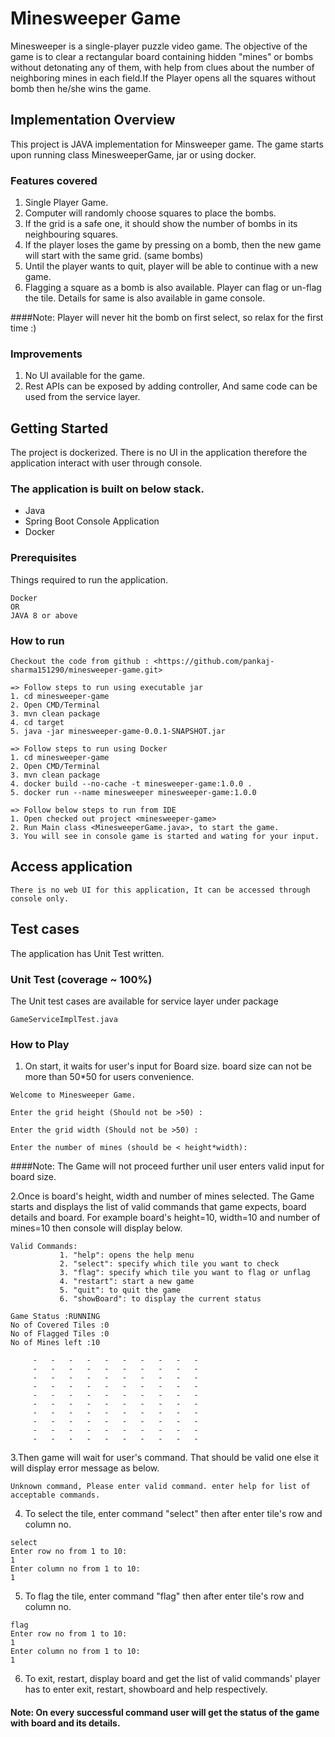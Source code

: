 # Minesweeper Game
Minesweeper is a single-player puzzle video game. The objective of the game is to clear a rectangular board containing hidden "mines" or bombs without detonating any of them, with help from clues about the number of neighboring mines in each field.If the Player opens all the squares without bomb then he/she wins the game.

## Implementation Overview

This project is JAVA implementation for Minsweeper game. The game starts upon running class MinesweeperGame, jar or using docker.

### Features covered
1. Single Player Game.
2. Computer will randomly choose squares to place the bombs.
3. If the grid is a safe one, it should show the number of bombs in its neighbouring squares.
4. If the player loses the game by pressing on a bomb, then the new game will start with the same grid. (same bombs)
5. Until the player wants to quit, player will be able to continue with a new game.
6. Flagging a square as a bomb is also available. Player can flag or un-flag the tile. Details for same is also available in game console.

####Note: Player will never hit the bomb on first select, so relax for the first time :)

### Improvements

1. No UI available for the game.
2. Rest APIs can be exposed by adding controller, And same code can be used from the service layer.

## Getting Started

The project is dockerized.
There is no UI in the application therefore the application interact with user through console.

### The application is built on below stack.

* Java
* Spring Boot Console Application
* Docker


### Prerequisites

Things required to run the application.

```
Docker
OR
JAVA 8 or above
```

### How to run
```
Checkout the code from github : <https://github.com/pankaj-sharma151290/minesweeper-game.git>

=> Follow steps to run using executable jar
1. cd minesweeper-game
2. Open CMD/Terminal
3. mvn clean package
4. cd target
5. java -jar minesweeper-game-0.0.1-SNAPSHOT.jar

=> Follow steps to run using Docker
1. cd minesweeper-game
2. Open CMD/Terminal
3. mvn clean package
4. docker build --no-cache -t minesweeper-game:1.0.0 .
5. docker run --name minesweeper minesweeper-game:1.0.0

=> Follow below steps to run from IDE
1. Open checked out project <minesweeper-game>
2. Run Main class <MinesweeperGame.java>, to start the game.
3. You will see in console game is started and wating for your input.

```
## Access application 

```
There is no web UI for this application, It can be accessed through console only.
```

## Test cases

The application has Unit Test written.

### Unit Test (coverage ~ 100%)
 The Unit test cases are available for service layer under <test> package 
```
GameServiceImplTest.java
```
### How to Play

1. On start, it waits for user's input for Board size. board size can not be more than 50*50 for users convenience.
```
Welcome to Minesweeper Game.

Enter the grid height (Should not be >50) :

Enter the grid width (Should not be >50) : 

Enter the number of mines (should be < height*width): 
```

####Note: The Game will not proceed further unil user enters valid input for board size.

2.Once is board's height, width and number of mines selected. The Game starts and displays the list of valid commands that game expects, board details and board. For example board's height=10, width=10 and number of mines=10 then console will display below. 

```
Valid Commands:
           1. "help": opens the help menu
           2. "select": specify which tile you want to check
           3. "flag": specify which tile you want to flag or unflag
           4. "restart": start a new game
           5. "quit": to quit the game
           6. "showBoard": to display the current status

Game Status :RUNNING
No of Covered Tiles :0
No of Flagged Tiles :0
No of Mines left :10

	 -	 -	 -	 -	 -	 -	 -	 -	 -	 -
	 -	 -	 -	 -	 -	 -	 -	 -	 -	 -
	 -	 -	 -	 -	 -	 -	 -	 -	 -	 -
	 -	 -	 -	 -	 -	 -	 -	 -	 -	 -
	 -	 -	 -	 -	 -	 -	 -	 -	 -	 -
	 -	 -	 -	 -	 -	 -	 -	 -	 -	 -
	 -	 -	 -	 -	 -	 -	 -	 -	 -	 -
	 -	 -	 -	 -	 -	 -	 -	 -	 -	 -
	 -	 -	 -	 -	 -	 -	 -	 -	 -	 -
	 -	 -	 -	 -	 -	 -	 -	 -	 -	 -
```
3.Then game will wait for user's command. That should be valid one else it will display error message as below.
```
Unknown command, Please enter valid command. enter help for list of acceptable commands.
```
4. To select the tile, enter command "select" then after enter tile's row and column no.

````
select 
Enter row no from 1 to 10: 
1
Enter column no from 1 to 10: 
1
````

5. To flag the tile, enter command "flag" then after enter tile's row and column no.

````
flag 
Enter row no from 1 to 10: 
1
Enter column no from 1 to 10: 
1
````

6. To exit, restart, display board and get the list of valid commands' player has to enter exit, restart, showboard and help respectively.  
#### Note: On every successful command user will get the status of the game with board and its details.
